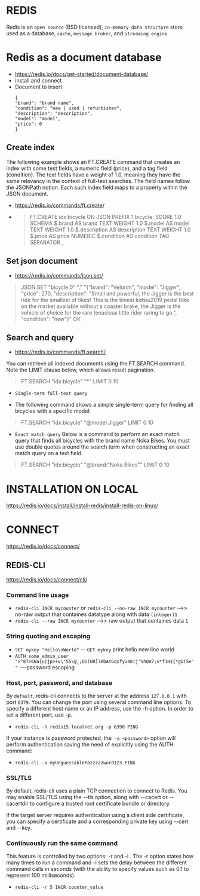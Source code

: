 # REDIS
Redis is an `open source` (BSD licensed), `in-memory data structure` store used as a database, `cache`, `message broker`, and `streaming engine`.

# Redis as a document database 
- https://redis.io/docs/get-started/document-database/
- install and connect
- Document  to insert
    ```
    {
    "brand": "brand name",
    "condition": "new | used | refurbished",
    "description": "description",
    "model": "model",
    "price": 0
    }
    ```

## Create index

The following example shows an FT.CREATE command that creates an index with some text fields, a numeric field (price), and a tag field (condition). The text fields have a weight of 1.0, meaning they have the same relevancy in the context of full-text searches. The field names follow the JSONPath notion. Each such index field maps to a property within the JSON document.

- https://redis.io/commands/ft.create/

- > FT.CREATE idx:bicycle ON JSON PREFIX 1 bicycle: SCORE 1.0 SCHEMA $.brand AS brand TEXT WEIGHT 1.0 $.model AS model TEXT WEIGHT 1.0 $.description AS description TEXT WEIGHT 1.0 $.price AS price NUMERIC $.condition AS condition TAG SEPARATOR ,

## Set json document

- https://redis.io/commands/json.set/

> JSON.SET "bicycle:0" "." "{\"brand\": \"Velorim\", \"model\": \"Jigger\", \"price\": 270, \"description\": \"Small and powerful, the Jigger is the best ride for the smallest of tikes! This is the tiniest kids\\u2019 pedal bike on the market available without a coaster brake, the Jigger is the vehicle of choice for the rare tenacious little rider raring to go.\", \"condition\": \"new\"}"
OK

## Search and query
- https://redis.io/commands/ft.search/

You can retrieve all indexed documents using the FT.SEARCH command. Note the LIMIT clause below, which allows result pagination.

> FT.SEARCH "idx:bicycle" "*" LIMIT 0 10

- `Single-term full-text query`

- The following command shows a simple single-term query for finding all bicycles with a specific model:

> FT.SEARCH "idx:bicycle" "@model:Jigger" LIMIT 0 10

- `Exact match query`
Below is a command to perform an exact match query that finds all bicycles with the brand name Noka Bikes. You must use double quotes around the search term when constructing an exact match query on a text field.

> FT.SEARCH "idx:bicycle" "@brand:\"Noka Bikes\"" LIMIT 0 10

# INSTALLATION ON LOCAL
https://redis.io/docs/install/install-redis/install-redis-on-linux/

# CONNECT
https://redis.io/docs/connect/

## REDIS-CLI
https://redis.io/docs/connect/cli/

### Command line usage
- `redis-cli INCR mycounter` or `redis-cli --no-raw INCR mycounter` -->> no-raw output that containes datatype along with data `(integer)1`
- `redis-cli --raw INCR mycounter` -->> raw output that containes data `1`

### String quoting and escaping

- `SET mykey "Hello\nWorld"` -- `GET mykey` print hello new line world
- `AUTH some_admin_user ">^8T>6Na{u|jp>+v\"55\@_;OU(OR]7mbAYGqsfyu48(j'%hQH7;v*f1H${*gD(Se'"` ---password escaping

### Host, port, password, and database
By `default`, redis-cli connects to the server at the address `127.0.0.1` with port `6379`. You can change the port using several command line options. To specify a different host name or an IP address, use the -h option. In order to set a different port, use -p.

- `redis-cli -h redis15.localnet.org -p 6390 PING`

If your instance is password protected, the` -a <password>` option will perform authentication saving the need of explicitly using the AUTH command:

- `redis-cli -a myUnguessablePazzzzzword123 PING`

### SSL/TLS
By default, redis-cli uses a plain TCP connection to connect to Redis. You may enable SSL/TLS using the --tls option, along with --cacert or --cacertdir to configure a trusted root certificate bundle or directory.

If the target server requires authentication using a client side certificate, you can specify a certificate and a corresponding private key using --cert and --key.

### Continuously run the same command
This feature is controlled by two options: -r <count> and -i <delay>. The -r option states how many times to run a command and -i sets the delay between the different command calls in seconds (with the ability to specify values such as 0.1 to represent 100 milliseconds).

- `redis-cli -r 5 INCR counter_value`

